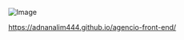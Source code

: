 ![Image](https://github.com/user-attachments/assets/2bfb8580-42a6-400a-81b5-8b847252434e)


https://adnanalim444.github.io/agencio-front-end/
